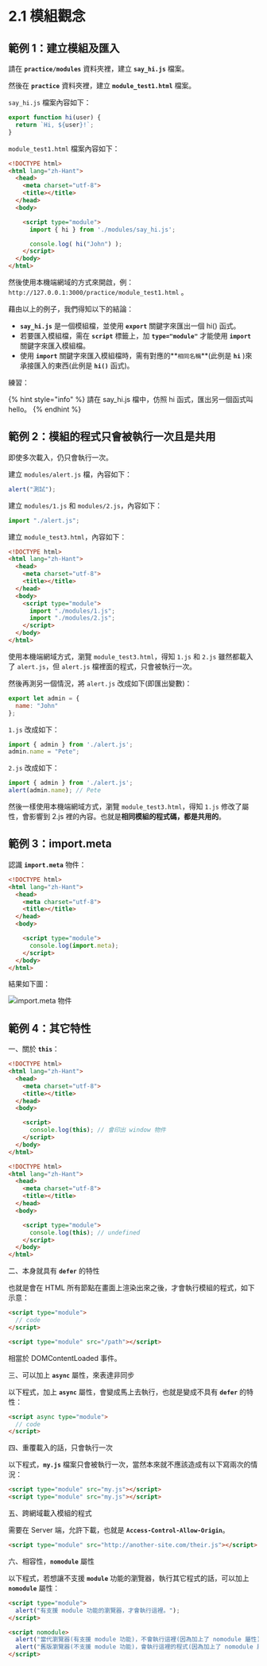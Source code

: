 # 2.1 模組觀念

## 範例 1：建立模組及匯入

請在 **`practice/modules`** 資料夾裡，建立 **`say_hi.js`** 檔案。

然後在 **`practice`** 資料夾裡，建立 **`module_test1.html`** 檔案。



`say_hi.js` 檔案內容如下：

```javascript
export function hi(user) {
  return `Hi, ${user}!`;
}
```

`module_test1.html` 檔案內容如下：

```html
<!DOCTYPE html>
<html lang="zh-Hant">
  <head>
    <meta charset="utf-8">
    <title></title>
  </head>
  <body>

    <script type="module">
      import { hi } from './modules/say_hi.js';

      console.log( hi("John") );
    </script>
  </body>
</html>

```

然後使用本機端網域的方式來開啟，例： `http://127.0.0.1:3000/practice/module_test1.html` 。



藉由以上的例子，我們得知以下的結論：

* **`say_hi.js`** 是一個模組檔，並使用 **`export`** 關鍵字來匯出一個 hi() 函式。
* 若要匯入模組檔，需在 **`script`** 標籤上，加 **`type="module"`** 才能使用 **`import`** 關鍵字來匯入模組檔。
* 使用 **`import`** 關鍵字來匯入模組檔時，需有對應的**`相同名稱`**(此例是 **`hi`** )來承接匯入的東西(此例是 **`hi()`** 函式)。



練習：

{% hint style="info" %}
請在 say\_hi.js 檔中，仿照 hi 函式，匯出另一個函式叫 hello。
{% endhint %}





## 範例 2：模組的程式只會被執行一次且是共用

即使多次載入，仍只會執行一次。

建立 `modules/alert.js` 檔，內容如下：

```javascript
alert("測試");
```

建立 `modules/1.js` 和 `modules/2.js`，內容如下：

```javascript
import "./alert.js";
```

建立 `module_test3.html`，內容如下：

```html
<!DOCTYPE html>
<html lang="zh-Hant">
  <head>
    <meta charset="utf-8">
    <title></title>
  </head>
  <body>
    <script type="module">
      import "./modules/1.js";
      import "./modules/2.js";
    </script>
  </body>
</html>
```

使用本機端網域方式，瀏覽 `module_test3.html`，得知 `1.js` 和 `2.js` 雖然都載入了 `alert.js`，但 `alert.js` 檔裡面的程式，只會被執行一次。



然後再測另一個情況，將 `alert.js` 改成如下(即匯出變數)：

```javascript
export let admin = {
  name: "John"
};
```

`1.js` 改成如下：

```javascript
import { admin } from './alert.js';
admin.name = "Pete";
```

`2.js` 改成如下：

```javascript
import { admin } from './alert.js';
alert(admin.name); // Pete
```

然後一樣使用本機端網域方式，瀏覽 `module_test3.html`，得知 `1.js` 修改了屬性，會影響到 2.js 裡的內容。也就是**相同模組的程式碼，都是共用的**。



## 範例 3：import.meta

認識 **`import.meta`** 物件：

```html
<!DOCTYPE html>
<html lang="zh-Hant">
  <head>
    <meta charset="utf-8">
    <title></title>
  </head>
  <body>

    <script type="module">
      console.log(import.meta);
    </script>
  </body>
</html>
```

結果如下圖：

![import.meta 物件](../.gitbook/assets/import\_meta.png)



## 範例 4：其它特性

一、關於 **`this`**：

```html
<!DOCTYPE html>
<html lang="zh-Hant">
  <head>
    <meta charset="utf-8">
    <title></title>
  </head>
  <body>

    <script>
      console.log(this); // 會印出 window 物件
    </script>
  </body>
</html>
```

```html
<!DOCTYPE html>
<html lang="zh-Hant">
  <head>
    <meta charset="utf-8">
    <title></title>
  </head>
  <body>

    <script type="module">
      console.log(this); // undefined
    </script>
  </body>
</html>
```



二、本身就具有 **`defer`** 的特性

也就是會在 HTML 所有節點在畫面上渲染出來之後，才會執行模組的程式，如下示意：

```html
<script type="module">
  // code
</script>

<script type="module" src="/path"></script>
```

相當於 DOMContentLoaded 事件。



三、可以加上 **`async`** 屬性，來表達非同步

以下程式，加上 **`async`** 屬性，會變成馬上去執行，也就是變成不具有 **`defer`** 的特性：

```html
<script async type="module">
  // code
</script>
```



四、重覆載入的話，只會執行一次

以下程式，**`my.js`** 檔案只會被執行一次，當然本來就不應該造成有以下寫兩次的情況：

```html
<script type="module" src="my.js"></script>
<script type="module" src="my.js"></script>
```



五、跨網域載入模組的程式

需要在 Server 端，允許下載，也就是 **`Access-Control-Allow-Origin`**。

```html
<script type="module" src="http://another-site.com/their.js"></script>
```



六、相容性，**`nomodule`** 屬性

以下程式，若想讓不支援 **`module`** 功能的瀏覽器，執行其它程式的話，可以加上 **`nomodule`** 屬性：

```html
<script type="module">
  alert("有支援 module 功能的瀏覽器，才會執行這裡。");
</script>

<script nomodule>
  alert("當代瀏覽器(有支援 module 功能)，不會執行這裡(因為加上了 nomodule 屬性)。")
  alert("舊版瀏覽器(不支援 module 功能)，會執行這裡的程式(因為加上了 nomodule 屬性)。");
</script>
```



